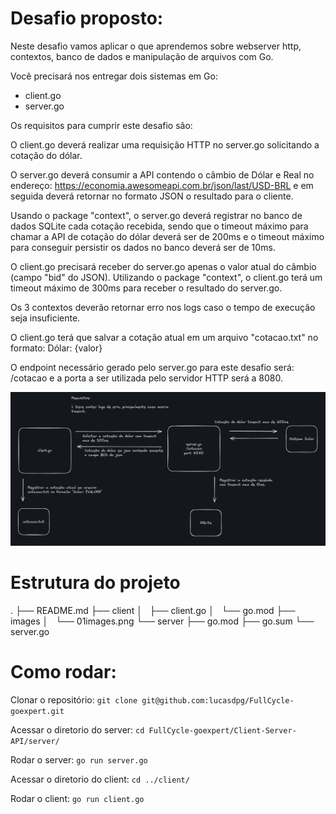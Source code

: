 # Desafio proposto:

Neste desafio vamos aplicar o que aprendemos sobre webserver http, contextos,
banco de dados e manipulação de arquivos com Go.
 
Você precisará nos entregar dois sistemas em Go:
- client.go
- server.go
 
Os requisitos para cumprir este desafio são:
 
O client.go deverá realizar uma requisição HTTP no server.go solicitando a cotação do dólar.
 
O server.go deverá consumir a API contendo o câmbio de Dólar e Real no endereço: https://economia.awesomeapi.com.br/json/last/USD-BRL e em seguida deverá retornar no formato JSON o resultado para o cliente.
 
Usando o package "context", o server.go deverá registrar no banco de dados SQLite cada cotação recebida, sendo que o timeout máximo para chamar a API de cotação do dólar deverá ser de 200ms e o timeout máximo para conseguir persistir os dados no banco deverá ser de 10ms.
 
O client.go precisará receber do server.go apenas o valor atual do câmbio (campo "bid" do JSON). Utilizando o package "context", o client.go terá um timeout máximo de 300ms para receber o resultado do server.go.
 
Os 3 contextos deverão retornar erro nos logs caso o tempo de execução seja insuficiente.
 
O client.go terá que salvar a cotação atual em um arquivo "cotacao.txt" no formato: Dólar: {valor}
 
O endpoint necessário gerado pelo server.go para este desafio será: /cotacao e a porta a ser utilizada pelo servidor HTTP será a 8080.

![Alt text](images/01images.png)

# Estrutura do projeto

.
├── README.md
├── client
│   ├── client.go
│   └── go.mod
├── images
│   └── 01images.png
└── server
    ├── go.mod
    ├── go.sum
    └── server.go

# Como rodar:

Clonar o repositório:
`git clone git@github.com:lucasdpg/FullCycle-goexpert.git`

Acessar o diretorio do server:
`cd FullCycle-goexpert/Client-Server-API/server/`

Rodar o server:
`go run server.go`

Acessar o diretorio do client:
`cd ../client/`

Rodar o client:
`go run client.go`

